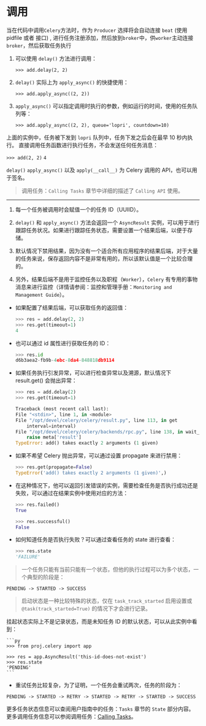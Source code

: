 # 调用

当在代码中调用`Celery`方法时，作为 `Producer` 选择将会自动连接 `beat` (使用 pidfile 或者 接口) , 进行任务注册添加，然后放到`broker`中，供`worker`主动连接`broker`，然后获取任务执行

1. 可以使用 `delay()` 方法进行调用：

   `>>> add.delay(2, 2)`

2. `delay()` 实际上为 `apply_async()` 的快捷使用：

   `>>> add.apply_async((2, 2))`

3. `apply_async()` 可以指定调用时执行的参数，例如运行的时间，使用的任务队列等：

   `>>> add.apply_async((2, 2), queue='lopri', countdown=10)`

上面的实例中，任务被下发到 `lopri` 队列中，任务下发之后会在最早 10 秒内执行。 直接调用任务函数进行执行任务，不会发送任何任务消息：

`>>> add(2, 2)`
`4`

`delay()` `apply_async()` 以及 `apply(__call__)` 为 Celery 调用的 API，也可以用于签名。

> 调用任务：`Calling Tasks` 章节中详细的描述了 `Calling API` 使用。

---

1. 每一个任务被调用时会赋值一个的任务 ID（UUIID）。

2. `delay()` 和 `apply_async()` 方法会返回一个 `AsyncResult` 实例，可以用于进行跟踪任务状况。如果进行跟踪任务状态，需要设置一个结果后端，以便于存储。

3. 默认情况下禁用结果，因为没有一个适合所有应用程序的结果后端，对于大量的任务来说，保存返回内容不是非常有用的，所以该默认值是一个比较合理的。

4. 另外，结果后端不是用于监控任务以及职程（`Worker`），`Celery` 有专用的事物消息来进行监控（详情请参阅：监控和管理手册：`Monitoring and Management Guide`）。

- 如果配置了结果后端，可以获取任务的返回值：

  ```py
  >>> res = add.delay(2, 2)
  >>> res.get(timeout=1)
  4
  ```

- 也可以通过 id 属性进行获取任务的 ID：

  ```py
  >>> res.id
  d6b3aea2-fb9b-4ebc-8da4-848818db9114
  ```

- 如果任务执行引发异常，可以进行检查异常以及溯源，默认情况下 result.get() 会抛出异常：

  ```py
  >>> res = add.delay(2)
  >>> res.get(timeout=1)

  Traceback (most recent call last):
  File "<stdin>", line 1, in <module>
  File "/opt/devel/celery/celery/result.py", line 113, in get
      interval=interval)
  File "/opt/devel/celery/celery/backends/rpc.py", line 138, in wait_for
      raise meta['result']
  TypeError: add() takes exactly 2 arguments (1 given)
  ```

- 如果不希望 Celery 抛出异常，可以通过设置 propagate 来进行禁用：

  ```py
  >>> res.get(propagate=False)
  TypeError('add() takes exactly 2 arguments (1 given)',)
  ```

- 在这种情况下，他可以返回引发错误的实例，需要检查任务是否执行成功还是失败，可以通过在结果实例中使用对应的方法：

  ```py
  >>> res.failed()
  True

  >>> res.successful()
  False
  ```

- 如何知道任务是否执行失败？可以通过查看任务的 state 进行查看：

  ```py
  >>> res.state
  'FAILURE'
  ```

> 一个任务只能有当前只能有一个状态，但他的执行过程可以为多个状态，一个典型的阶段是：

`PENDING -> STARTED -> SUCCESS`

> 启动状态是一种比较特殊的状态，仅在 `task_track_started` 启用设置或 `@task(track_started=True)` 的情况下才会进行记录。

挂起状态实际上不是记录状态，而是未知任务 ID 的默认状态，可以从此实例中看到：

    ```py
    >>> from proj.celery import app

    >>> res = app.AsyncResult('this-id-does-not-exist')
    >>> res.state
    'PENDING'
    ```

- 重试任务比较复杂，为了证明，一个任务会重试两次，任务的阶段为：

`PENDING -> STARTED -> RETRY -> STARTED -> RETRY -> STARTED -> SUCCESS`

更多任务状态信息可以查阅用户指南中的任务：`Tasks` 章节的 `State` 部分内容。
更多调用任务信息可以参阅调用任务：[Calling Tasks](https://www.celerycn.io/yong-hu-zhi-nan/tiao-yong-ren-wu-calling-tasks)。
